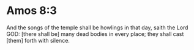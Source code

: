 # Amos 8:3

And the songs of the temple shall be howlings in that day, saith the Lord GOD: [there shall be] many dead bodies in every place; they shall cast [them] forth with silence.